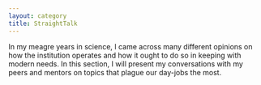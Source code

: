 ```yaml
---
layout: category
title: StraightTalk
---
```


In my meagre years in science, I came across many different opinions on how the institution operates and how it ought to do so in keeping with modern needs. In this section, I will present my conversations with my peers and mentors on topics that plague our day-jobs the most.

<!-- ```md
---
layout: category
title: My Category
---
```

Or ...

```md
---
layout: category
title: Fancy Title
category: My Category
---
```

Posts get listed below here. -->
